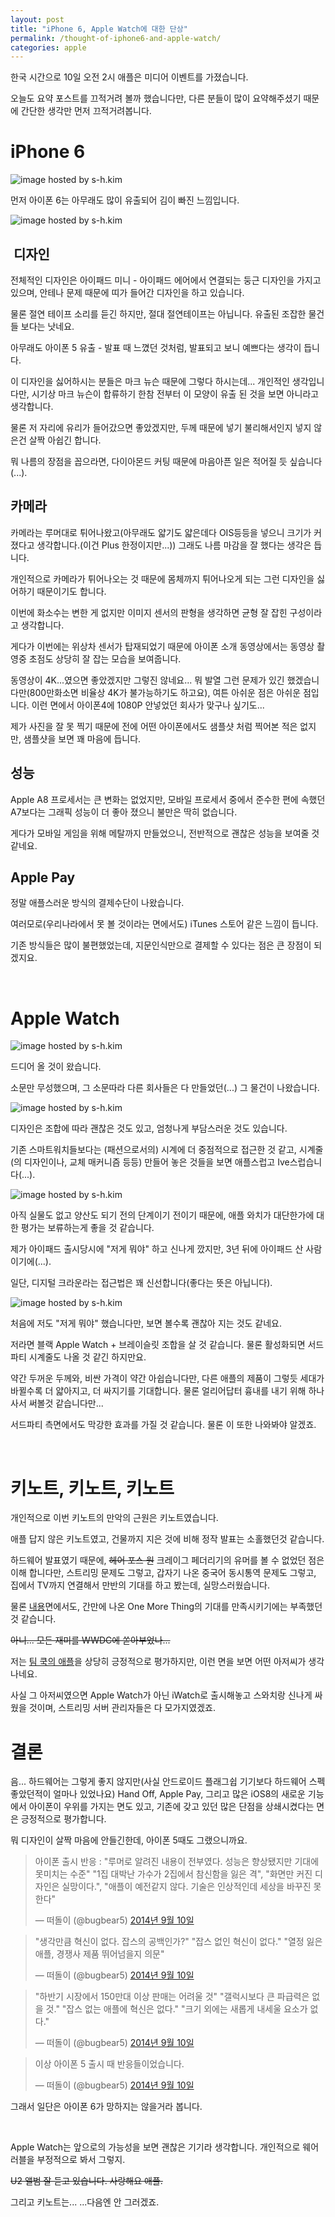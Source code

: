 ```yaml
---
layout: post
title: "iPhone 6, Apple Watch에 대한 단상"
permalink: /thought-of-iphone6-and-apple-watch/
categories: apple
---
```

한국 시간으로 10일 오전 2시 애플은 미디어 이벤트를 가졌습니다.

오늘도 요약 포스트를 끄적거려 볼까 했습니다만, 다른 분들이 많이 요약해주셨기 때문에 간단한 생각만 먼저 끄적거려봅니다.

# iPhone 6  

<img src="https://img.blog.niceb5y.net/VJKd44O_x.jpg" alt="image hosted by s-h.kim" class="w-full" data-action="zoom">

먼저 아이폰 6는 아무래도 많이 유출되어 김이 빠진 느낌입니다.

<img src="https://img.blog.niceb5y.net/V1ojEV__x.jpg" alt="image hosted by s-h.kim" class="w-full" data-action="zoom">

##  디자인

전체적인 디자인은 아이패드 미니 - 아이패드 에어에서 연결되는 둥근 디자인을 가지고 있으며, 안테나 문제 때문에 띠가 들어간 디자인을 하고 있습니다.

물론 절연 테이프 소리를 듣긴 하지만, 절대 절연테이프는 아닙니다. 유출된 조잡한 물건들 보다는 낫네요.

아무래도 아이폰 5 유출 - 발표 때 느꼈던 것처럼, 발표되고 보니 예쁘다는 생각이 듭니다.

이 디자인을 싫어하시는 분들은 마크 뉴슨 때문에 그렇다 하시는데... 개인적인 생각입니다만, 시기상 마크 뉴슨이 합류하기 한참 전부터 이 모양이 유출 된 것을 보면 아니라고 생각합니다.

물론 저 자리에 유리가 들어갔으면 좋았겠지만, 두께 때문에 넣기 불리해서인지 넣지 않은건 살짝 아쉽긴 합니다.

뭐 나름의 장점을 꼽으라면, 다이아몬드 커팅 때문에 마음아픈 일은 적어질 듯 싶습니다(...).

## 카메라

카메라는 루머대로 튀어나왔고(아무래도 얇기도 얇은데다 OIS등등을 넣으니 크기가 커졌다고 생각합니다.(이건 Plus 한정이지만...)) 그래도 나름 마감을 잘 했다는 생각은 듭니다.

개인적으로 카메라가 튀어나오는 것 때문에 몸체까지 튀어나오게 되는 그런 디자인을 싫어하기 때문이기도 합니다.

이번에 화소수는 변한 게 없지만 이미지 센서의 판형을 생각하면 균형 잘 잡힌 구성이라고 생각합니다. 

게다가 이번에는 위상차 센서가 탑재되었기 때문에 아이폰 소개 동영상에서는 동영상 촬영중 초점도 상당히 잘 잡는 모습을 보여줍니다.

동영상이 4K...였으면 좋았겠지만 그렇진 않네요... 뭐 발열 그런 문제가 있긴 했겠습니다만(800만화소면 비율상 4K가 불가능하기도 하고요), 여튼 아쉬운 점은 아쉬운 점입니다. 이런 면에서 아이폰4에 1080P 안넣었던 회사가 맞구나 싶기도...

제가 사진을 잘 못 찍기 때문에 전에 어떤 아이폰에서도 샘플샷 처럼 찍어본 적은 없지만, 샘플샷을 보면 꽤 마음에 듭니다.

## 성능

Apple A8 프로세서는 큰 변화는 없었지만, 모바일 프로세서 중에서 준수한 편에 속했던 A7보다는 그래픽 성능이 더 좋아 졌으니 불만은 딱히 없습니다.

게다가 모바일 게임을 위해 메탈까지 만들었으니, 전반적으로 괜찮은 성능을 보여줄 것 같네요.

## Apple Pay

정말 애플스러운 방식의 결제수단이 나왔습니다.

여러모로(우리나라에서 못 볼 것이라는 면에서도) iTunes 스토어 같은 느낌이 듭니다.

기존 방식들은 많이 불편했었는데, 지문인식만으로 결제할 수 있다는 점은 큰 장점이 되겠지요.

&nbsp;

# Apple Watch

<img src="https://img.blog.niceb5y.net/V1CXS4Odx.jpg" alt="image hosted by s-h.kim" class="w-full" data-action="zoom">

드디어 올 것이 왔습니다.

소문만 무성했으며, 그 소문따라 다른 회사들은 다 만들었던(...) 그 물건이 나왔습니다.

<img src="https://img.blog.niceb5y.net/V18HSN_Ox.jpg" alt="image hosted by s-h.kim" class="w-full" data-action="zoom">

디자인은 조합에 따라 괜찮은 것도 있고, 엄청나게 부담스러운 것도 있습니다.

기존 스마트워치들보다는 (패션으로서의) 시계에 더 중점적으로 접근한 것 같고, 시계줄(의 디자인이나, 교체 매커니즘 등등) 만들어 놓은 것들을 보면 애플스럽고 Ive스럽습니다(...).

<img src="https://img.blog.niceb5y.net/NJxPHNOOe.jpg" alt="image hosted by s-h.kim" class="w-full" data-action="zoom">

아직 실물도 없고 양산도 되기 전의 단계이기 전이기 때문에, 애플 와치가 대단한가에 대한 평가는 보류하는게 좋을 것 같습니다.

제가 아이패드 출시당시에 "저게 뭐야" 하고 신나게 깠지만, 3년 뒤에 아이패드 산 사람이기에(...).

일단, 디지털 크라운라는 접근법은 꽤 신선합니다(좋다는 뜻은 아닙니다).

<img src="https://img.blog.niceb5y.net/VkMCSV_ug.jpg" alt="image hosted by s-h.kim" class="w-full" data-action="zoom">

처음에 저도 "저게 뭐야" 했습니다만, 보면 볼수록 괜찮아 지는 것도 같네요. 

저라면 블랙 Apple Watch + 브레이슬릿 조합을 살 것 같습니다. 물론 활성화되면 서드파티 시계줄도 나올 것 같긴 하지만요.

약간 두꺼운 두께와, 비싼 가격이 약간 아쉽습니다만, 다른 애플의 제품이 그렇듯 세대가 바뀔수록 더 얇아지고, 더 싸지기를 기대합니다. 물론 얼리어답터 흉내를 내기 위해 하나 사서 써볼것 같습니다만...

서드파티 측면에서도 막강한 효과를 가질 것 같습니다. 물론 이 또한 나와봐야 알겠죠.

&nbsp;

# 키노트, 키노트, 키노트

개인적으로 이번 키노트의 만악의 근원은 키노트였습니다.

애플 답지 않은 키노트였고, 건물까지 지은 것에 비해 정작 발표는 소홀했던것 같습니다.

하드웨어 발표였기 때문에, ~~헤어 포스 원~~ 크레이그 페더리기의 유머를 볼 수 없었던 점은 이해 합니다만, 스트리밍 문제도 그렇고, 갑자기 나온 중국어 동시통역 문제도 그렇고, 집에서 TV까지 연결해서 만반의 기대를 하고 봤는데, 실망스러웠습니다.

물론 [내용](http://yoonjiman.net/2014/09/11/apple-watch-and-disastrous-keynote/)면에서도, 간만에 나온 One More Thing의 기대를 만족시키기에는 부족했던것 같습니다.

~~아니... 모든 재미를 WWDC에 쏟아부었나...~~

저는 [팀 쿡의 애플](http://yoonjiman.net/2014/09/10/its-tim-cooks-apple-now/)을 상당히 긍정적으로 평가하지만, 이런 면을 보면 어떤 아저씨가 생각나네요.

사실 그 아저씨였으면 Apple Watch가 아닌 iWatch로 출시해놓고 스와치랑 신나게 싸웠을 것이며, 스트리밍 서버 관리자들은 다 모가지였겠죠.

# 결론

음... 하드웨어는 그렇게 좋지 않지만(사실 안드로이드 플래그쉽 기기보다 하드웨어 스펙 좋았던적이 얼마나 있었나요) Hand Off, Apple Pay, 그리고 많은 iOS8의 새로운 기능에서 아이폰이 우위를 가지는 면도 있고, 기존에 갖고 있던 많은 단점을 상쇄시켰다는 면은 긍정적으로 평가합니다.

뭐 디자인이 살짝 마음에 안들긴한데, 아이폰 5때도 그랬으니까요.

<blockquote class="twitter-tweet" lang="ko">
  <p>
    아이폰 출시 반응 : "루머로 알려진 내용이 전부였다. 성능은 향상됐지만 기대에 못미치는 수준" "1집 대박난 가수가 2집에서 참신함을 잃은 격", "화면만 커진 디자인은 실망이다.", "애플이 예전같지 않다. 기술은 인상적인데 세상을 바꾸진 못한다"
  </p>
  
  <p>
    — 떠돌이 (@bugbear5) <a href="http://twitter.com/bugbear5/status/509631733705080832">2014년 9월 10일</a>
  </p>
</blockquote>

<blockquote class="twitter-tweet" lang="ko">
  <p>
    "생각만큼 혁신이 없다. 잡스의 공백인가?" "잡스 없인 혁신이 없다." "열정 잃은 애플, 경쟁사 제품 뛰어넘을지 의문"
  </p>
  
  <p>
    — 떠돌이 (@bugbear5) <a href="http://twitter.com/bugbear5/status/509632279681847296">2014년 9월 10일</a>
  </p>
</blockquote>

<blockquote class="twitter-tweet" lang="ko">
  <p>
    "하반기 시장에서 150만대 이상 판매는 어려울 것" "갤럭시보다 큰 파급력은 없을 것." "잡스 없는 애플에 혁신은 없다." "크기 외에는 새롭게 내세울 요소가 없다."
  </p>
  
  <p>
    — 떠돌이 (@bugbear5) <a href="http://twitter.com/bugbear5/status/509633234175410176">2014년 9월 10일</a>
  </p>
</blockquote>

<blockquote class="twitter-tweet" lang="ko">
  <p>
    이상 아이폰 5 출시 때 반응들이었습니다.
  </p>
  
  <p>
    — 떠돌이 (@bugbear5) <a href="http://twitter.com/bugbear5/status/509633313401614336">2014년 9월 10일</a>
  </p>
</blockquote>

그래서 일단은 아이폰 6가 망하지는 않을거라 봅니다.

&nbsp;

Apple Watch는 앞으로의 가능성을 보면 괜찮은 기기라 생각합니다. 개인적으로 웨어러블을 부정적으로 봐서 그렇지.

~~U2 앨범 잘 듣고 있습니다. 사랑해요 애플.~~

그리고 키노트는... ...다음엔 안 그러겠죠.
